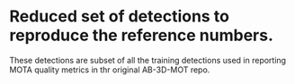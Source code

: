 # Reduced set of detections to reproduce the reference numbers.

These detections are subset of all the training detections used in 
reporting MOTA quality metrics in thr original AB-3D-MOT repo.
